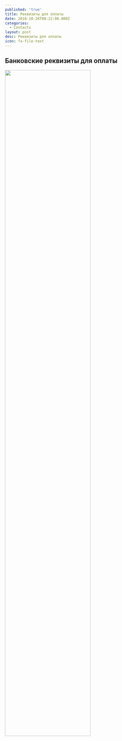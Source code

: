 ```yaml
---
published: 'true'
title: Реквизиты для оплаты
date: 2018-10-26T08:22:00.000Z
categories:
  - Contacts
layout: post
desc: Реквизиты для оплаты
icon: fa-file-text
---
```

## Банковские реквизиты для оплаты

<img src="{{ site.img_path }}/contacts/requisites.jpg" width="75%">
